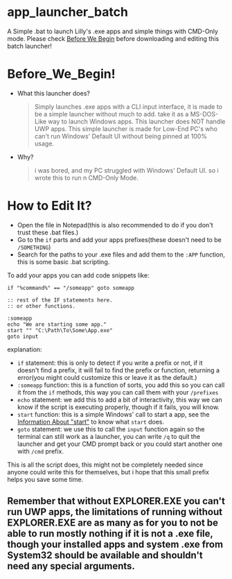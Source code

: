 # app_launcher_batch
A Simple .bat to launch Lilly's .exe apps and simple things with CMD-Only mode.
Please check [Before We Begin](#Before_We_Begin!) before downloading and editing this batch launcher!

# Before_We_Begin!
- What this launcher does?
  > Simply launches .exe apps with a CLI input interface, it is made to be a simple launcher without much to add.
  > take it as a MS-DOS-Like way to launch Windows apps.
  > This launcher does NOT handle UWP apps.
  > This simple launcher is made for Low-End PC's who can't run Windows' Default UI without being pinned at 100% usage.

- Why?
  > i was bored, and my PC struggled with Windows' Default UI. so i wrote this to run n CMD-Only Mode.


# How to Edit It?

- Open the file in Notepad(this is also recommended to do if you don't trust these .bat files.)
- Go to the `if` parts and add your apps prefixes(these doesn't need to be `/SOMETHING`)
- Search for the paths to your .exe files and add them to the `:APP` function, this is some basic .bat scripting.

To add your apps you can add code snippets like:
```
if "%command%" == "/someapp" goto someapp

:: rest of the IF statements here.
:: or other functions.

:someapp
echo "We are starting some app."
start "" "C:\Path\To\Some\App.exe"
goto input
```

explanation:

- `if` statement: this is only to detect if you write a prefix or not, if it doesn't find a prefix, it will fail to find the prefix or function, returning a error(you might could customize this or leave it as the default.)
- `:someapp` function: this is a function of sorts, you add this so you can call it from the `if` methods, this way you can call them with your `/prefixes`
- `echo` statement: we add this to add a bit of interactivity, this way we can know if the script is executing properly, though if it fails, you will know.
- `start` function: this is a simple Windows' call to start a app, see the [Information About "start"](https://www.google.com/url?sa=t&rct=j&q=&esrc=s&source=web&cd=&ved=2ahUKEwj86LO67-mHAxUGMdAFHXbtFZIQFnoECB8QAQ&url=https%3A%2F%2Flearn.microsoft.com%2Fen-us%2Fwindows-server%2Fadministration%2Fwindows-commands%2Fstart&usg=AOvVaw2747C8metSawikjg5NS4GZ&opi=89978449) to know what `start` does.
- `goto` statement: we use this to call the `input` function again so the terminal can still work as a launcher, you can write `/q` to quit the launcher and get your CMD prompt back or you could start another one with `/cmd` prefix.


This is all the script does, this might not be completely needed since anyone could write this for themselves, but i hope that this small prefix helps you save some time.

## Remember that without EXPLORER.EXE you can't run UWP apps, the limitations of running without EXPLORER.EXE are as many as for you to not be able to run mostly nothing if it is not a .exe file, though your installed apps and system .exe from System32 should be available and shouldn't need any special arguments.
